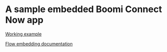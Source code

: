 # A sample embedded Boomi Connect Now app

[Working example]()

[Flow embedding documentation](https://docs.manywho.com/embedding-the-flow-html5-player/)
